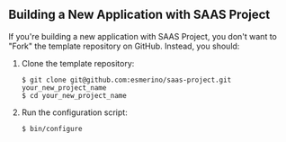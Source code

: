 ## Building a New Application with SAAS Project
If you're building a new application with SAAS Project, you don't want to "Fork" the template repository on GitHub. Instead, you should:

1. Clone the template repository:

    ```
    $ git clone git@github.com:esmerino/saas-project.git your_new_project_name
    $ cd your_new_project_name
    ```

2. Run the configuration script:

    ```
    $ bin/configure
    ```
